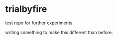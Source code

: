 # trialbyfire
test repo for further experiments 

writing something to make this different than before. 
